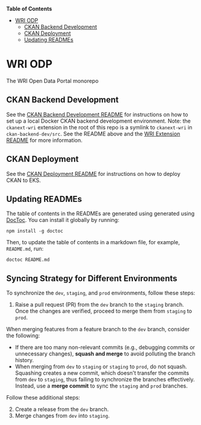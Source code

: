 <!-- START doctoc generated TOC please keep comment here to allow auto update -->
<!-- DON'T EDIT THIS SECTION, INSTEAD RE-RUN doctoc TO UPDATE -->
**Table of Contents**

- [WRI ODP](#wri-odp)
  - [CKAN Backend Development](#ckan-backend-development)
  - [CKAN Deployment](#ckan-deployment)
  - [Updating READMEs](#updating-readmes)

<!-- END doctoc generated TOC please keep comment here to allow auto update -->

# WRI ODP 

The WRI Open Data Portal monorepo

## CKAN Backend Development

See the [CKAN Backend Development README](ckan-backend-dev/README.md) for instructions on how to set up a local Docker CKAN backend development environment. Note: the `ckanext-wri` extension in the root of this repo is a symlink to `ckanext-wri` in `ckan-backend-dev/src`. See the README above and the [WRI Extension README](ckan-backend-dev/src/ckanext-wri/README.md) for more information.

## CKAN Deployment

See the [CKAN Deployment README](ckan-deployment/README.md) for instructions on how to deploy CKAN to EKS.

## Updating READMEs

The table of contents in the READMEs are generated using generated using [DocToc](https://github.com/thlorenz/doctoc). You can install it globally by running:

    npm install -g doctoc

Then, to update the table of contents in a markdown file, for example, `README.md`, run:

    doctoc README.md

## Syncing Strategy for Different Environments


To synchronize the `dev`, `staging`, and `prod` environments, follow these steps:

1. Raise a pull request (PR) from the `dev` branch to the `staging` branch. Once the changes are verified, proceed to merge them from `staging` to `prod`.

When merging features from a feature branch to the `dev` branch, consider the following:

- If there are too many non-relevant commits (e.g., debugging commits or unnecessary changes), **squash and merge** to avoid polluting the branch history.
- When merging from `dev` to `staging` or `staging` to `prod`, do not squash. Squashing creates a new commit, which doesn't transfer the commits from `dev` to `staging`, thus failing to synchronize the branches effectively. Instead, use a **merge commit** to sync the `staging` and `prod` branches.

Follow these additional steps:

2. Create a release from the `dev` branch.
3. Merge changes from `dev` into `staging`.



